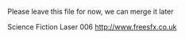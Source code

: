 Please leave this file for now, we can merge it later

Science Fiction Laser 006 http://www.freesfx.co.uk 